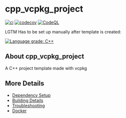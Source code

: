# cpp_vcpkg_project

[![ci](https://github.com/cpp-best-practices/cpp_vcpkg_project/actions/workflows/ci.yml/badge.svg)](https://github.com/cpp-best-practices/cpp_vcpkg_project/actions/workflows/ci.yml)
[![codecov](https://codecov.io/gh/cpp-best-practices/cpp_vcpkg_project/branch/main/graph/badge.svg)](https://codecov.io/gh/cpp-best-practices/cpp_vcpkg_project)
[![CodeQL](https://github.com/cpp-best-practices/cpp_vcpkg_project/actions/workflows/codeql-analysis.yml/badge.svg)](https://github.com/cpp-best-practices/cpp_vcpkg_project/actions/workflows/codeql-analysis.yml)

LGTM Has to be set up manually after template is created:

[![Language grade: C++](https://img.shields.io/lgtm/grade/cpp/github/cpp-best-practices/cpp_vcpkg_project)](https://lgtm.com/projects/g/cpp-best-practices/cpp_vcpkg_project/context:cpp)

## About cpp_vcpkg_project
A C++ project template made with vcpkg 


## More Details

 * [Dependency Setup](README_dependencies.md)
 * [Building Details](README_building.md)
 * [Troubleshooting](README_troubleshooting.md)
 * [Docker](README_docker.md)
